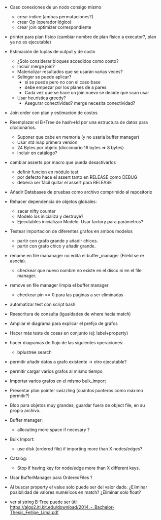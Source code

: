 - Caso conexiones de un nodo consigo mismo
    - crear índice (ambas permutaciones?)
    - crear Op (operador lógico)
    - crear join optimizer correspondiente
- printer para plan físico (cambiar nombre de plan físico a executor?, plan ya no es ejecutable)

- Estimación de tuplas de output y de costo
    - ¿Solo considerar bloques accedidos como costo?
    - Incluir merge join?
    - Materializar resultados que se usarán varias veces?
    - Selinger se puede aplicar?
        - si se puede pero no con el caso base
        - debe empezar por los planes de a pares
        - Cada vez que se hace un join nuevo se decide que scan usar
    - Usar heurística greedy?
        - Asegurar conectividad? merge necesita conectividad?

- Join order con plan y estimacion de costos

- Reemplazar el B+Tree de hash=>Id por una estructura de datos para diccionarios.
    - Suponer que cabe en memoria (y no usaria buffer manager)
    - Usar std map primera version
    - 24 Bytes por objeto (diccionario 16 bytes => 8 bytes)
    - Incluir en catálogo?

- cambiar asserts por macro que pueda desactivarlos
    - definir funcion en módulo test
    - por defecto hace el assert tanto en RELEASE como DEBUG
    - debería ser fácil quitar el assert para RELEASE
- Añadir Databases de pruebas como archivo comprimido al repositorio
- Rehacer dependencia de objetos globales:
    - sacar nifty counter
    - Modelo los inicializa y destruye?
    - Ejecutables inicializan Modelo. Usar factory para parámetros?
- Testear importacion de diferentes grafos en ambos modelos
    - partir con grafo grande y añadir chicos.
    - partir con grafo chico y añadir grande.

- rename en file mananager no edita el buffer_manager (FileId se re asocia).
    - checkear que nuevo nombre no existe en el disco ni en el file manager.
- remove en file manager limpia el buffer manager
    - checkear pin == 0 para las páginas a ser eliminadas

- automatizar test con script bash
- Reescritura de consulta (igualdades de where hacia match)
- Ampliar el diagrama para explicar el prefijo de grafos
- Hacer más tests de cosas en conjunto (ej: label+property)
- hacer diagramas de flujo de las siguientes operaciones:
    - bplustree search

- permitir añadir datos a grafo existente -> otro ejecutable?
- permitir cargar varios grafos al mismo tiempo

- Importar varios grafos en el mismo bulk_import
- Presentar plan pointer swizzling (cuántos punteros como máximo permitir?)
- Blob para objetos muy grandes, guardar fuera de object file, en su propio archivo.
- Buffer manager:
    - allocating more space if necesary ?
- Bulk Import:
    - use disk (ordered file) if importing more than X nodes/edges?
- Catalog:
    - Stop if having key for node/edge more than X different keys.
- Usar BufferManager para OrderedFiles ?
- Al buscar property el value solo puede ser del valor dado. ¿Eliminar posibilidad de valores numéricos en match? ¿Eliminar solo float?
- ver si string B-Tree puede ser útil https://algo2.iti.kit.edu/download/2014_-_Bachelor-Thesis_Fellipe_Lima.pdf
